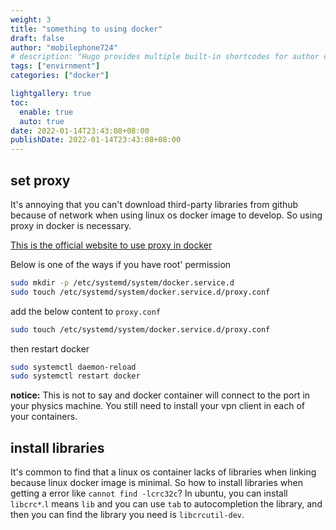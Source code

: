 ```yaml
---
weight: 3
title: "something to using docker"
draft: false
author: "mobilephone724"
# description: "Hugo provides multiple built-in shortcodes for author convenience and to keep your markdown content clean."
tags: ["envirnment"]
categories: ["docker"]

lightgallery: true
toc:
  enable: true
  auto: true
date: 2022-01-14T23:43:08+08:00
publishDate: 2022-01-14T23:43:08+08:00
---
```


## set proxy

It's annoying that you can't download third-party libraries from github because of network when using linux os docker image to develop. So using proxy in docker is necessary.

[This is the official website to use proxy in docker](https://docs.docker.com/config/daemon/systemd/)

Below is one of the ways if you have root' permission

```bash
sudo mkdir -p /etc/systemd/system/docker.service.d
sudo touch /etc/systemd/system/docker.service.d/proxy.conf
```
add the below content to `proxy.conf`
```bash
sudo touch /etc/systemd/system/docker.service.d/proxy.conf
```
then restart docker
```bash
sudo systemctl daemon-reload
sudo systemctl restart docker
```
**notice:** This is not to say and docker container will connect to the port in your physics machine. You still need to install your vpn client in each of your containers.

## install libraries

It's common to find that a linux os container lacks of libraries when linking because linux docker image is minimal. So how to install libraries when getting a error like `cannot find -lcrc32c`? In ubuntu, you can install `libcrc*`.`l` means `lib` and you can use `tab` to autocompletion the library, and then you can find the library you need is `libcrcutil-dev`.